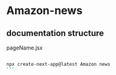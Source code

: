 # Amazon-news

## documentation structure

pageName.jsx

```js

```

````sh
npx create-next-app@latest Amazon news
```
````
